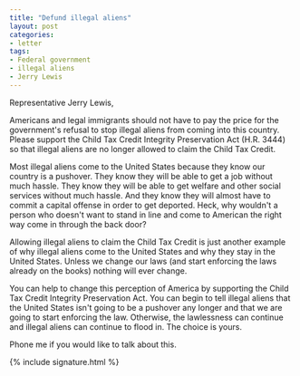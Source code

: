```yaml
---
title: "Defund illegal aliens"
layout: post
categories:
- letter
tags:
- Federal government
- illegal aliens
- Jerry Lewis
---
```


Representative Jerry Lewis,

Americans and legal immigrants should not have to pay the price for the government's refusal to stop illegal aliens from coming into this country. Please support the Child Tax Credit Integrity Preservation Act (H.R. 3444) so that illegal aliens are no longer allowed to claim the Child Tax Credit.

Most illegal aliens come to the United States because they know our country is a pushover. They know they will be able to get a job without much hassle. They know they will be able to get welfare and other social services without much hassle. And they know they will almost have to commit a capital offense in order to get deported. Heck, why wouldn't a person who doesn't want to stand in line and come to American the right way come in through the back door?

Allowing illegal aliens to claim the Child Tax Credit is just another example of why illegal aliens come to the United States and why they stay in the United States. Unless we change our laws (and start enforcing the laws already on the books) nothing will ever change.

You can help to change this perception of America by supporting the Child Tax Credit Integrity Preservation Act. You can begin to tell illegal aliens that the United States isn't going to be a pushover any longer and that we are going to start enforcing the law. Otherwise, the lawlessness can continue and illegal aliens can continue to flood in. The choice is yours.

Phone me if you would like to talk about this.

{% include signature.html %}
